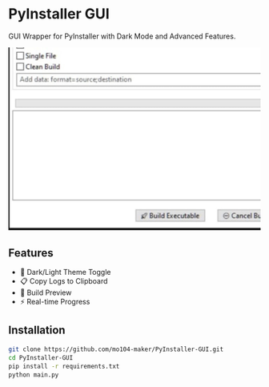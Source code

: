 # PyInstaller GUI

GUI Wrapper for PyInstaller with Dark Mode and Advanced Features.

![Screenshot](screenshot.JPEG)

## Features
- 🎨 Dark/Light Theme Toggle
- 📋 Copy Logs to Clipboard
- 🚀 Build Preview
- ⚡ Real-time Progress

## Installation
```bash
git clone https://github.com/mo104-maker/PyInstaller-GUI.git
cd PyInstaller-GUI
pip install -r requirements.txt
python main.py